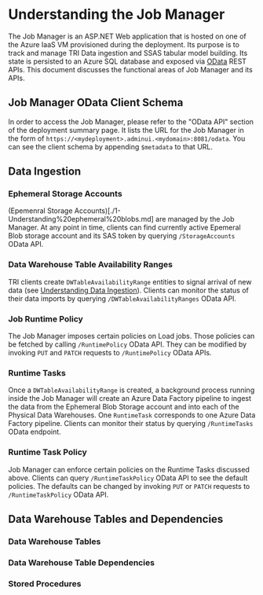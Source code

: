 # Understanding the Job Manager

The Job Manager is an ASP.NET Web application that is hosted on one of the Azure IaaS VM provisioned during the deployment. Its purpose is to track and manage TRI Data ingestion and SSAS tabular model building. Its state is persisted to an Azure SQL database and exposed via [OData](https://msdn.microsoft.com/en-us/library/hh525392(v=vs.103).aspx) REST APIs. This document discusses the functional areas of Job Manager and its APIs.

## Job Manager OData Client Schema
In order to access the Job Manager, please refer to the "OData API" section of the deployment summary page. It lists the URL for the Job Manager in the form of `https://<mydeployment>.adminui.<mydomain>:8081/odata`. You can see the client schema by appending `$metadata` to that URL.

## Data Ingestion
### Ephemeral Storage Accounts
(Epemenral Storage Accounts)[./1-Understanding%20ephemeral%20blobs.md] are managed by the Job Manager. At any point in time, clients can find currently active Epemeral Blob storage account and its SAS token by querying `/StorageAccounts` OData API.

### Data Warehouse Table Availability Ranges
TRI clients create `DWTableAvailabilityRange` entities to signal arrival of new data (see [Understanding Data Ingestion](2-Understanding%20data%20ingestion.md)). Clients can monitor the status of their data imports by querying `/DWTableAvailabilityRanges` OData API.

### Job Runtime Policy
The Job Manager imposes certain policies on Load jobs. Those policies can be fetched by calling `/RuntimePolicy` OData API. They can be modified by invoking `PUT` and `PATCH` requests to `/RuntimePolicy` OData APIs.

### Runtime Tasks
Once a `DWTableAvailabilityRange` is created, a background process running inside the Job Manager will create an Azure Data Factory pipeline to ingest the data from the Ephemeral Blob Storage account and into each of the Physical Data Warehouses. One `RuntimeTask` corresponds to one Azure Data Factory pipeline. Clients can monitor their status by querying `/RuntimeTasks` OData endpoint.

### Runtime Task Policy
Job Manager can enforce certain policies on the Runtime Tasks discussed above. Clients can query `/RuntimeTaskPolicy` OData API to see the default policies. The defaults can be changed by invoking `PUT` or `PATCH` requests to `/RuntimeTaskPolicy` OData API.

## Data Warehouse Tables and Dependencies
### Data Warehouse Tables

### Data Warehouse Table Dependencies

### Stored Procedures



